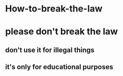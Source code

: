 # How-to-break-the-law

# please don't break the law

##  don't use it for illegal things


## it's only for educational purposes
